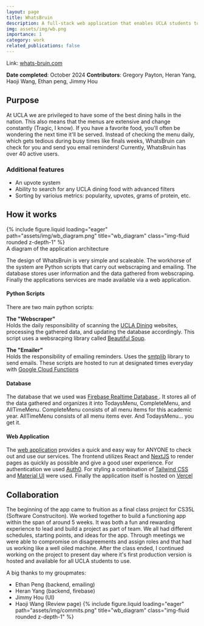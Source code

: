 ```yaml
---
layout: page
title: WhatsBruin
description: A full-stack web application that enables UCLA students to get the most out of their dining hall experience.
img: assets/img/wb.png
importance: 1
category: work
related_publications: false
---
```


Link: [whats-bruin.com](https://www.whats-bruin.com/)

**Date completed**: October 2024
**Contributors**: Gregory Payton, Heran Yang, Haoji Wang, Ethan peng, Jimmy Hou

## Purpose
At UCLA we are privileged to have some of the best dining halls in the nation. This also means that the menus are extensive and change constantly (Tragic, I know). If you have a favorite food, you'll often be wondering the next time it'll be served. Instead of checking the menu daily, which gets tedious during busy times like finals weeks, WhatsBruin can check for you and send you email reminders! Currently, WhatsBruin has over 40 active users.

### Additional features
- An upvote system
- Ability to search for any UCLA dining food with advanced filters
- Sorting by varioius metrics: popularity, upvotes, grams of protein, etc.

## How it works
<div class="row">
    <div class="col-sm mt-3 mt-md-0">
        {% include figure.liquid loading="eager" path="assets/img/wb_diagram.png" title="wb_diagram" class="img-fluid rounded z-depth-1" %}
    </div>
</div>
<div class="caption">
    A diagram of the application architecture
</div>

The design of WhatsBruin is very simple and scaleable. The workhorse of the system are Python scripts that carry out webscraping and emailing. The database stores user information and the data gathered from webscraping. Finally the applications services are made available via a web application. 

#### Python Scripts
There are two main python scripts:

**The "Webscraper"** <br/>
Holds the daily responsibility of scanning the <a href="https://menu.dining.ucla.edu/Menus">UCLA Dining</a> websites, processing the gathered data, and updating the database accordingly. This script uses a websracping library called <a href="https://www.crummy.com/software/BeautifulSoup/bs4/doc/">Beautiful Soup</a>.

**The "Emailer"**  
Holds the responsibility of emailing reminders. Uses the <a href="https://docs.python.org/3/library/smtplib.html">smtplib</a> library to send emails. These scripts are hosted to run at designated times everyday with <a href="https://cloud.google.com/functions?hl=en">Google Cloud Functions</a>

#### Database
The database that we used was <a href="https://firebase.google.com/docs/database"> Firebase Realtime Database </a>. It stores all of the data gathered and organizes it into TodaysMenu, CompleteMenu, and AllTimeMenu. CompleteMenu consists of all menu items for this academic year. AllTimeMenu consists of all menu items ever. And TodaysMenu... you get it.

#### Web Application
The <a href="https://www.whats-bruin.com/">web application</a> provides a quick and easy way for ANYONE to check out and use our services. The frontend utilizes React and <a href="https://nextjs.org/">NextJS</a> to render pages as quickly as possible and give a good user experience. For authentication we used <a href="https://auth0.com/auth0">Auth0</a>. For styling a combination of <a href="https://tailwindcss.com/">Tailwind CSS</a> and <a href="https://mui.com/material-ui/">Material UI</a> were used. Finally the application itself is hosted on <a href="https://vercel.com/">Vercel</a>

## Collaboration
The beginning of the app came to fruition as a final class project for CS35L (Software Construciton). We worked together to build a functioning app within the span of around 5 weeks. It was both a fun and rewarding experience to lead and build a project as part of team. We all had different schedules, starting points, and ideas for the app. Through meetings we were able to compromise on disagreements and assign roles and that had us working like a well oiled machine. After the class ended, I continued working on the project to present day where it's first production version is hosted and available for all UCLA students to use.

A big thanks to my groupmates:
- Ethan Peng (backend, emailing)
- Heran Yang (backend, firebase)
- Jimmy Hou (UI)
- Haoji Wang (Review page)
{% include figure.liquid loading="eager" path="assets/img/commits.png" title="wb_diagram" class="img-fluid rounded z-depth-1" %}






